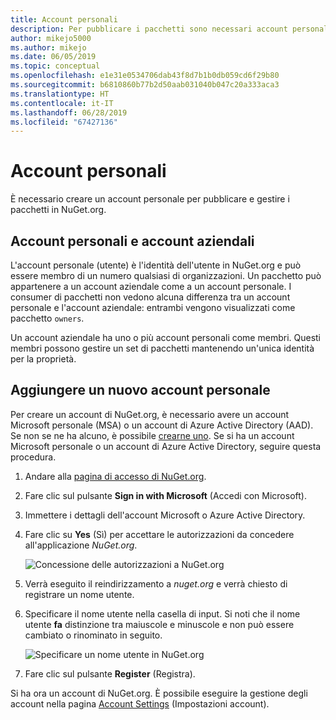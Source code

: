 ```yaml
---
title: Account personali
description: Per pubblicare i pacchetti sono necessari account personali in NuGet.org
author: mikejo5000
ms.author: mikejo
ms.date: 06/05/2019
ms.topic: conceptual
ms.openlocfilehash: e1e31e0534706dab43f8d7b1b0db059cd6f29b80
ms.sourcegitcommit: b6810860b77b2d50aab031040b047c20a333aca3
ms.translationtype: HT
ms.contentlocale: it-IT
ms.lasthandoff: 06/28/2019
ms.locfileid: "67427136"
---
```

# <a name="individual-accounts"></a>Account personali

È necessario creare un account personale per pubblicare e gestire i pacchetti in NuGet.org.

## <a name="individual-accounts-vs-organization-accounts"></a>Account personali e account aziendali

L'account personale (utente) è l'identità dell'utente in NuGet.org e può essere membro di un numero qualsiasi di organizzazioni. Un pacchetto può appartenere a un account aziendale come a un account personale. I consumer di pacchetti non vedono alcuna differenza tra un account personale e l'account aziendale: entrambi vengono visualizzati come pacchetto `owners`.

Un account aziendale ha uno o più account personali come membri. Questi membri possono gestire un set di pacchetti mantenendo un'unica identità per la proprietà.

## <a name="add-a-new-individual-account"></a>Aggiungere un nuovo account personale

Per creare un account di NuGet.org, è necessario avere un account Microsoft personale (MSA) o un account di Azure Active Directory (AAD). Se non se ne ha alcuno, è possibile [crearne uno](https://signup.live.com). Se si ha un account Microsoft personale o un account di Azure Active Directory, seguire questa procedura.

1. Andare alla [pagina di accesso di NuGet.org](https://www.nuget.org/users/account/LogOn).

1. Fare clic sul pulsante **Sign in with Microsoft** (Accedi con Microsoft).

1. Immettere i dettagli dell'account Microsoft o Azure Active Directory.

1. Fare clic su **Yes** (Sì) per accettare le autorizzazioni da concedere all'applicazione *NuGet.org*.

   ![Concessione delle autorizzazioni a NuGet.org](media/nuget-org-permissions.png)

1. Verrà eseguito il reindirizzamento a *nuget.org* e verrà chiesto di registrare un nome utente.

1. Specificare il nome utente nella casella di input. Si noti che il nome utente **fa** distinzione tra maiuscole e minuscole e non può essere cambiato o rinominato in seguito.

   ![Specificare un nome utente in NuGet.org](media/nuget-org-register.png) 

1. Fare clic sul pulsante **Register** (Registra).

Si ha ora un account di NuGet.org. È possibile eseguire la gestione degli account nella pagina [Account Settings](https://www.nuget.org/account) (Impostazioni account).
